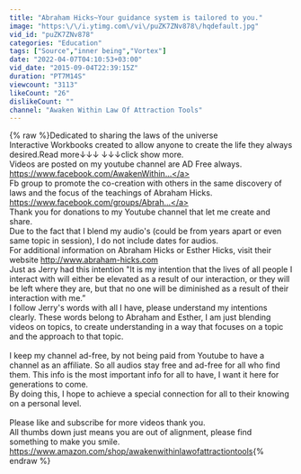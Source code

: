 ```yaml
---
title: "Abraham Hicks~Your guidance system is tailored to you."
image: "https:\/\/i.ytimg.com\/vi\/puZK7ZNv878\/hqdefault.jpg"
vid_id: "puZK7ZNv878"
categories: "Education"
tags: ["Source","inner being","Vortex"]
date: "2022-04-07T04:10:53+03:00"
vid_date: "2015-09-04T22:39:15Z"
duration: "PT7M14S"
viewcount: "3113"
likeCount: "26"
dislikeCount: ""
channel: "Awaken Within Law Of Attraction Tools"
---
```

{% raw %}Dedicated to sharing the laws of the universe<br />Interactive Workbooks created to allow anyone to create the life they always desired.Read more↓↓↓ ↓↓↓click show more.<br />Videos are posted on my youtube channel are AD Free always.<br /><a rel="nofollow" target="blank" href="https://www.facebook.com/AwakenWithin...">https://www.facebook.com/AwakenWithin...</a><br />Fb group to promote the co-creation with others in the same discovery of laws and the focus of the teachings of Abraham Hicks.<br /><a rel="nofollow" target="blank" href="https://www.facebook.com/groups/Abrah...">https://www.facebook.com/groups/Abrah...</a><br />Thank you for donations to my Youtube channel that let me create and share. <br /> Due to the fact that I blend my audio's (could be from years apart or even same topic in session), I do not include dates for audios.<br /> For additional information on Abraham Hicks or  Esther Hicks, visit their website <a rel="nofollow" target="blank" href="http://www.abraham-hicks.com">http://www.abraham-hicks.com</a><br />Just as Jerry had this intention &quot;It is my intention that the lives of all people I interact with will either be elevated as a result of our interaction, or they will be left where they are, but that no  one will be diminished as a result of their interaction with me.”<br /> I follow Jerry's words with all I have, please understand my intentions clearly. These words belong to Abraham and Esther,  I am just blending videos on topics, to create understanding in a way that focuses on a topic and the approach to that topic. <br /> <br />I keep my channel ad-free, by not being paid from Youtube to have a channel as an affiliate. So all audios stay free and ad-free for all who find them. This info is the most important info for all to have, I want it here for generations to come. <br />By doing this, I hope to achieve a special connection for all to their knowing on a personal level.   <br /><br />Please like and subscribe for more videos thank you.<br />All thumbs down just means you are out of alignment, please find something to make you smile. <a rel="nofollow" target="blank" href="https://www.amazon.com/shop/awakenwithinlawofattractiontools">https://www.amazon.com/shop/awakenwithinlawofattractiontools</a>{% endraw %}
